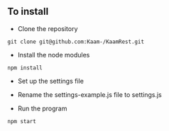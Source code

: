 ## To install
* Clone the repository

```
git clone git@github.com:Kaam-/KaamRest.git
```

* Install the node modules

```
npm install
```

* Set up the settings file
* Rename the settings-example.js file to settings.js

* Run the program
```
npm start
```
